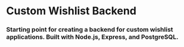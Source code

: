 # Custom Wishlist Backend

### Starting point for creating a backend for custom wishlist applications. Built with Node.js, Express, and PostgreSQL.
